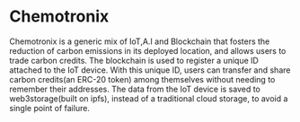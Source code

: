# Chemotronix
Chemotronix is a generic mix of IoT,A.I and Blockchain that fosters the reduction of carbon emissions in its deployed location, and allows users to trade carbon credits. 
The blockchain is used to register a unique ID attached to the IoT device. With this unique ID, users can transfer and share carbon credits(an ERC-20 token) among themselves without needing to remember their addresses.
The data from the IoT device is saved to web3storage(built on ipfs), instead of a traditional cloud storage, to avoid a single point of failure.
